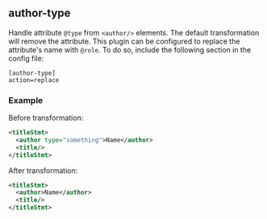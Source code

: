 ## author-type
Handle attribute ```@type``` from ```<author/>``` elements. The default transformation will remove the attribute.
This plugin can be configured to replace the attribute's name with `@role`. To do so, include the following section in the config file:

```
[author-type]
action=replace
```

### Example
Before transformation:
```xml
<titleStmt>
  <author type="something">Name</author>
  <title/>
</titleStmt>
```

After transformation:
```xml
<titleStmt>
  <author>Name</author>
  <title/>
</titleStmt>
```

